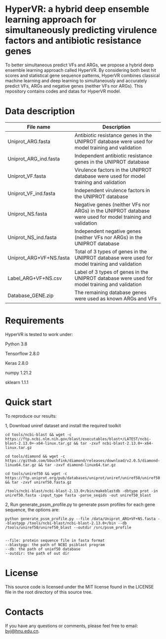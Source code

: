 # HyperVR: a hybrid deep ensemble learning approach for simultaneously predicting virulence factors and antibiotic resistance genes
To better simultaneous predict VFs and ARGs, we propose a hybrid deep ensemble learning approach called HyperVR. By considering both best hit scores and statistical gene sequence patterns, HyperVR combines classical machine learning and deep learning to simultaneously and accurately predict VFs, ARGs and negative genes (neither VFs nor ARGs). This repository contains codes and datas for HyperVR model.
# Data description

| File name  | Description |
| ------------- | ------------- |
| Uniprot_ARG.fasta  | Antibiotic resistance genes in the UNIPROT database were used for model training and validation  |
| Uniprot_ARG_ind.fasta  | Independent antibiotic resistance genes in the UNIPROT database  |
| Uniprot_VF.fasta  | Virulence factors in the UNIPROT database were used for model training and validation  |
| Uniprot_VF_ind.fasta| Independent virulence factors in the UNIPROT database |
| Uniprot_NS.fasta| Negative genes (neither VFs nor ARGs) in the UNIPROT database were used for model training and validation| 
| Uniprot_NS_ind.fasta|  Independent negative genes (neither VFs nor ARGs) in the UNIPROT database| 
| Uniprot_ARG+VF+NS.fasta|  Total of 3 types of genes in the UNIPROT database were used for model training and validation| 
| Label_ARG+VF+NS.csv|  Label of 3 types of genes in the UNIPROT database were used for model training and validation| 
| Database_GENE.zip| The remaining database genes were used as known ARGs and VFs| 

# Requirements
HyperVR is tested to work under:

Python 3.8

Tensorflow 2.8.0

Keras 2.8.0

numpy 1.21.2

sklearn 1.1.1

# Quick start
To reproduce our results:

1, Download uniref dataset and install the required toolkit
```
cd tools/ncbi-blast && wget -c https://ftp.ncbi.nlm.nih.gov/blast/executables/blast+/LATEST/ncbi-blast-2.13.0+-x64-linux.tar.gz && tar -zxvf ncbi-blast-2.13.0+-x64-linux.tar.gz

cd tools/diamond && wget -c https://github.com/bbuchfink/diamond/releases/download/v2.0.5/diamond-linux64.tar.gz && tar -zxvf diamond-linux64.tar.gz 

cd tools/uniref50 && wget -c https://ftp.uniprot.org/pub/databases/uniprot/uniref/uniref50/uniref50.fasta.gz && tar -zxvf uniref50.fasta.gz

/tools/ncbi-blast/ncbi-blast-2.13.0+/bin/makeblastdb -dbtype prot -in uniref50.fasta -input_type fasta -parse_seqids -out uniref50_blast

```
2, Run generate_pssm_profile.py to generate pssm profiles for each gene sequence, the options are:
```
python generate_pssm_profile.py --file /data/Uniprot_ARG+VF+NS.fasta --blastpgp /tools/ncbi-blast/ncbi-blast-2.13.0+/bin --db /tools/uniref50/uniref50_blast --outdir /src/pssm_profile


--file: protein sequence file in fasta format
--blastpgp: the path of NCBI psiblast program
--db: the path of unief50 database
--outdir: the path of out dir
```

# License
This source code is licensed under the MIT license found in the LICENSE file in the root directory of this source tree.

# Contacts
If you have any questions or comments, please feel free to email: byj@hnu.edu.cn.
